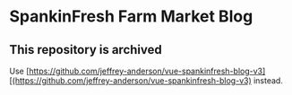 # SpankinFresh Farm Market Blog

## This repository is archived

Use [https://github.com/jeffrey-anderson/vue-spankinfresh-blog-v3][(https://github.com/jeffrey-anderson/vue-spankinfresh-blog-v3) instead.
